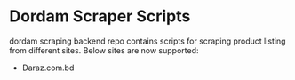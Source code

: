 # Dordam Scraper Scripts
dordam scraping backend repo contains scripts for scraping product listing from different sites.
Below sites are now supported:
 - Daraz.com.bd 
